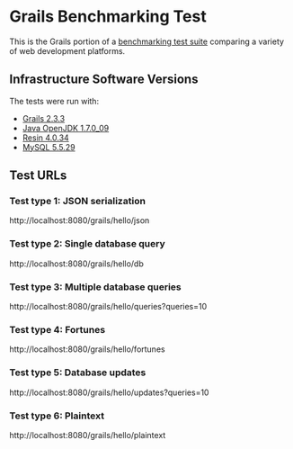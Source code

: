 # Grails Benchmarking Test

This is the Grails portion of a [benchmarking test suite](../) comparing a variety of web development platforms.

## Infrastructure Software Versions
The tests were run with:
* [Grails 2.3.3](http://grails.org/)
* [Java OpenJDK 1.7.0_09](http://openjdk.java.net/)
* [Resin 4.0.34](http://www.caucho.com/)
* [MySQL 5.5.29](https://dev.mysql.com/)


## Test URLs

### Test type 1: JSON serialization

http://localhost:8080/grails/hello/json

### Test type 2: Single database query

http://localhost:8080/grails/hello/db

### Test type 3: Multiple database queries

http://localhost:8080/grails/hello/queries?queries=10

### Test type 4: Fortunes

http://localhost:8080/grails/hello/fortunes

### Test type 5: Database updates

http://localhost:8080/grails/hello/updates?queries=10

### Test type 6: Plaintext

http://localhost:8080/grails/hello/plaintext
